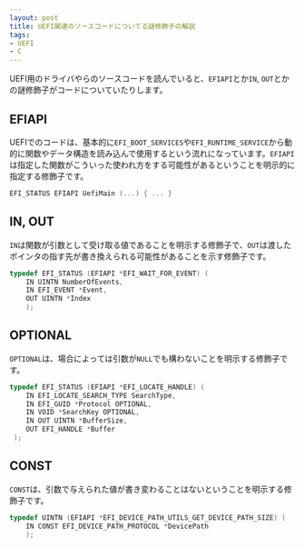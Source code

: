 ```yaml
---
layout: post
title: UEFI関連のソースコードについてる謎修飾子の解説
tags:
- UEFI
- C
---
```

UEFI用のドライバやらのソースコードを読んでいると、`EFIAPI`とか`IN`, `OUT`とかの謎修飾子がコードについていたりします。

## EFIAPI
UEFIでのコードは、基本的に`EFI_BOOT_SERVICES`や`EFI_RUNTIME_SERVICE`から動的に関数やデータ構造を読み込んで使用するという流れになっています。`EFIAPI`は指定した関数がこういった使われ方をする可能性があるということを明示的に指定する修飾子です。

``` c
EFI_STATUS EFIAPI UefiMain (...) { ... }
```

## IN, OUT
`IN`は関数が引数として受け取る値であることを明示する修飾子で、`OUT`は渡したポインタの指す先が書き換えられる可能性があることを示す修飾子です。

``` c
typedef EFI_STATUS (EFIAPI *EFI_WAIT_FOR_EVENT) (
    IN UINTN NumberOfEvents,
    IN EFI_EVENT *Event,
    OUT UINTN *Index
    );
```

## OPTIONAL
`OPTIONAL`は、場合によっては引数が`NULL`でも構わないことを明示する修飾子です。

``` c
typedef EFI_STATUS (EFIAPI *EFI_LOCATE_HANDLE) (
    IN EFI_LOCATE_SEARCH_TYPE SearchType,
    IN EFI_GUID *Protocol OPTIONAL,
    IN VOID *SearchKey OPTIONAL,
    IN OUT UINTN *BufferSize,
    OUT EFI_HANDLE *Buffer
 );
```

## CONST
`CONST`は、引数で与えられた値が書き変わることはないということを明示する修飾子です。

``` c
typedef UINTN (EFIAPI *EFI_DEVICE_PATH_UTILS_GET_DEVICE_PATH_SIZE) (
    IN CONST EFI_DEVICE_PATH_PROTOCOL *DevicePath
    );
```
